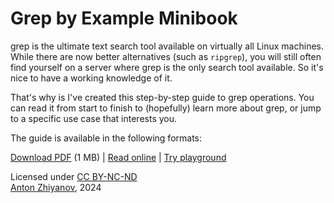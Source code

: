 # Grep by Example Minibook

grep is the ultimate text search tool available on virtually all Linux machines. While there are now better alternatives (such as `ripgrep`), you will still often find yourself on a server where grep is the only search tool available. So it's nice to have a working knowledge of it.

That's why is I've created this step-by-step guide to grep operations. You can read it from start to finish to (hopefully) learn more about grep, or jump to a specific use case that interests you.

The guide is available in the following formats:

[Download PDF](https://github.com/nalgeon/grep-by-example/blob/main/grep-by-example.pdf) (1 MB) |
[Read online](https://antonz.org/grep-by-example/) |
[Try playground](https://codapi.org/grep/)

Licensed under [CC BY-NC-ND](https://creativecommons.org/licenses/by-nc-nd/4.0/)<br>
[Anton Zhiyanov](https://antonz.org/), 2024
